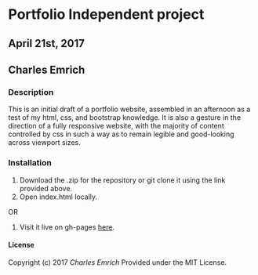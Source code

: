 # Portfolio Independent project
## April 21st, 2017
## Charles Emrich

### Description
This is an initial draft of a portfolio website, assembled in an afternoon as a test of my html, css, and bootstrap knowledge. It is also a gesture in the direction of a fully responsive website, with the majority of content controlled by css in such a way as to remain legible and good-looking across viewport sizes.

### Installation
1. Download the .zip for the repository or git clone it using the link provided above.
2. Open index.html locally.

OR

1. Visit it live on gh-pages [here](https://charlesemrich.github.io/independent-portfolio/).

#### License
Copyright (c) 2017 _*Charles Emrich*_
Provided under the MIT License.
